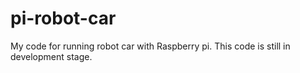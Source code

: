 # pi-robot-car
My code for running robot car with Raspberry pi. 
This code is still in development stage.
